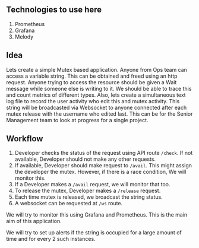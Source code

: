 ## Technologies to use here

1. Prometheus
2. Grafana
3. Melody

## Idea
Lets create a simple Mutex based application. Anyone from Ops team can access a variable string. This can be obtained and freed using an http request. Anyone trying to access the resource should be given a Wait message while someone else is writing to it. We should be able to trace this and count metrics of different types. Also, lets create a simultaneous text log file to record the user activity who edit this and mutex activity. This string will be broadcasted via Websocket to anyone connected after each mutex release with the username who edited last. This can be for the Senior Management team to look at progress for a single project. 

## Workflow
1. Developer checks the status of the request using API route `/check`. If not available, Developer should not make any other requests.
2. If available, Developer should make request to `/avail`. This might assign the developer the mutex. However, if there is a race condition, We will monitor this.
3. If a Developer makes a `/avail` request, we will monitor that too.
4. To release the mutex, Developer makes a `/release` request. 
5. Each time mutex is released, we broadcast the string status.
6. A websocket can be requested at `/ws` route.

We will try to monitor this using Grafana and Prometheus. This is the main aim of this application.

We will try to set up alerts if the string is occupied for a large amount of time and for every 2 such instances.
